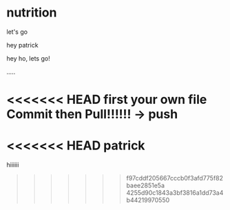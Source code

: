 # nutrition
let's go

hey patrick

hey ho, lets go!

.....

<<<<<<< HEAD
first your own file Commit then Pull!!!!!! -> push
=======
<<<<<<< HEAD
patrick
=======

hiiiiii
>>>>>>> f97cddf205667cccb0f3afd775f82baee2851e5a
>>>>>>> 4255d90c1843a3bf3816a1dd73a4b44219970550
